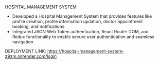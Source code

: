 HOSPITAL MANAGEMENT SYSTEM

* Developed a Hospital Management System that provides features like profile creation, profile information updation, doctor
appointment booking, and notifications.
* Integrated JSON Web Token authentication, React Router DOM, and Redux functionality to enable secure user
authentication and seamless navigation

DEPLOYMENT LINK: https://hospital-management-system-z9zm.onrender.com/login
